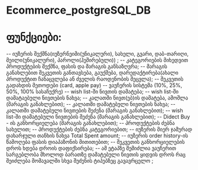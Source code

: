 # Ecommerce_postgreSQL_DB
# ფუნქციები:
-- იუზერის შექმნა(იუზერნეიმი(უნიკალური), სახელი, გვარი, დაბ-თარიღი, მეილი(უნიკალური), პაროლი(ჰეშირებული)) ;
-- კატეგორიების მიხედვით პროდუქტების შექმნა, ფასის და მარაგის განსაზღვრა;
-- მარაგის განახლებით შეკვეთის განთავსება, გაუქმება, დარედაქტირება(ახალი პროდუქტით ჩანაცვლება ან ძველის რაოდენობის შეცვლა);
-- შეკვეთის გადახდის მეთოდები (card, apple pay)
-- ვაუჩერის სისტემა (10%, 25%, 50%, 100% სასაჩუქრე)
-- wish list-ში ნივთის დამატება;
-- wish list-ში დამატაებული ნივთების ნახვა;
-- კალათში ნივთ(ებ)ის დამატება, ამოშლა (მარაგის განახლებით);
-- კალათში დამატებული ნივთების ნახვა;
-- კალათში დამატებული ნივთების შეძენა (მარაგის განახლებით);
-- wish list-ში დამატებული ნივთების შეძენა (მარაგის განახლებით);
-- Didect Buy - ის განხორციელება (მარაგის განახლებით);
-- პროდუქტების ძებნა სახელით;
-- პროდუქტების ძებნა კატეგორიებით;
-- იუზერის მიერ ჯამურად დახარჯული თანხის ნახვა Total Spent amount;
-- იუზერის order history-ის წამოღება ფასის დიაპაზონის მითითებით;
-- შეკვეთის განხორციელების დროს ხდება დროის დაფიქსირება;
-- ამ ეტაპზე შემიძლია ვაუჩერით სარგებლობა მხოლოდ ბარათზე დამატებული ნივთის ყიდვის დროს რაც შეიძლება მომავალში სხვა შეძენის ტიპებზეც გავავრცელო ;
